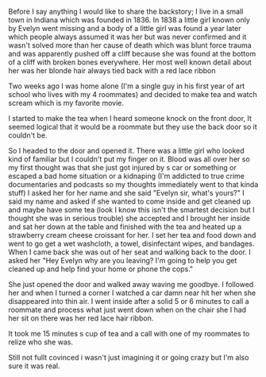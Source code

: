 Before I say anything I would like to share the backstory; I live in a small town in Indiana which was founded in 1836. In 1838 a little girl known only by Evelyn went missing and a body of a little girl was found a year later which people always assumed it was her but was never confirmed and it wasn't solved more than her cause of death which was blunt force trauma and was apparently pushed off a cliff because she was found at the bottom of a cliff with broken bones everywhere. Her most well known detail about her was her blonde hair always tied back with a red lace ribbon 

Two weeks ago I was home alone (I'm a single guy in his first year of art school who lives with my 4 roommates) and decided to make tea and watch scream which is my favorite movie.

I started to make the tea when I heard someone knock on the front door, It seemed logical that it would be a roommate but they use the back door so it couldn't be. 

So I headed to the door and opened it. There was a little girl who looked kind of familiar but I couldn't put my finger on it. Blood was all over her so my first thought was that she just got injured by s car or something or escaped a bad home situation or a kidnaping (I'm addicted to true crime documentaries and podcasts so my thoughts immediately went to that kinda stuff) I asked her for her name and she said "Evelyn sir, what's yours?" I said my name and asked if she wanted to come inside and get cleaned up and maybe have some tea (look I know this isn't the smartest decision but I thought she was in serious trouble)  she accepted and I brought her inside and sat her down at the table and finished with the tea and heated up a strawberry cream cheese croissant for her. I set her tea and food down and went to go get a wet washcloth, a  towel, disinfectant wipes, and bandages. When I came back she was out of her seat and walking back to the door. I asked her "Hey Evelyn why are you leaving? I'm going to help you get cleaned up and help find your home or phone the cops." 

She just opened the door and walked away waving me goodbye. I followed her and when I turned a corner I watched a car damn near hit her when she disappeared into thin air. I went inside after a solid 5 or 6 minutes to call a roommate and process what just went down when on the chair she I had her sit on there was her red lace hair ribbon.

It took me 15 minutes s cup of tea and a call with one of my roommates to relize who she was.

Still not fullt covinced i wasn't just imagining it or going crazy  but I'm also sure it was real.
